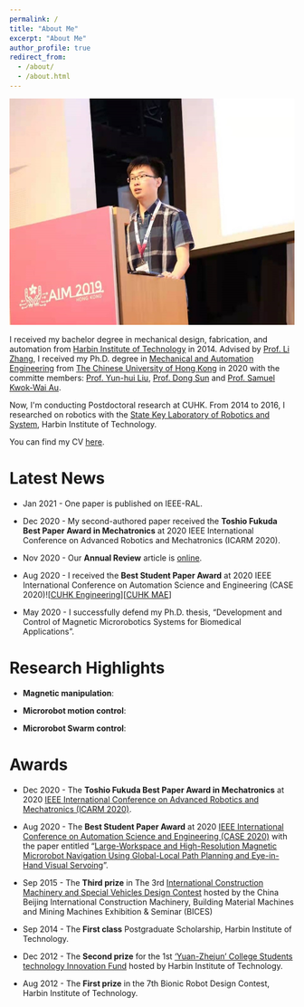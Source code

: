 ```yaml
---
permalink: /
title: "About Me"
excerpt: "About Me"
author_profile: true
redirect_from: 
  - /about/
  - /about.html
---
```


<img src="/images/aim2019.jpg" class="floatpic" width="540" height="400">

I received my bachelor degree in mechanical design, fabrication, and automation from [Harbin Institute of Technology] in 2014. Advised by [Prof. Li Zhang], I received my Ph.D. degree in [Mechanical and Automation Engineering] from [The Chinese University of Hong Kong] in 2020 with the committe members: [Prof. Yun-hui Liu], [Prof. Dong Sun] and [Prof. Samuel Kwok-Wai Au]. 

Now, I'm conducting Postdoctoral research at CUHK. From 2014 to 2016, I researched on robotics with the [State Key Laboratory of Robotics and System], Harbin Institute of Technology.

You can find my CV [here](https://github.com/lidongYang22/lidongYang22.github.io/tree/master/files/CV_ldyang_2020.10.pdf).


[Harbin Institute of Technology]: http://en.hit.edu.cn/
[Mechanical and Automation Engineering]: https://www4.mae.cuhk.edu.hk/
[The Chinese University of Hong Kong]: https://www.cuhk.edu.hk/chinese/index.html
[State Key Laboratory of Robotics and System]: http://robot.hit.edu.cn/main.htm
[Prof. Yun-hui Liu]: https://www4.mae.cuhk.edu.hk/peoples/liu-yun-hui/
[Prof. Dong Sun]: https://scholars.cityu.edu.hk/en/persons/dong-sun(f928c733-e6a6-45fc-a522-192fe99fbc50).html
[Prof. Samuel Kwok-Wai Au]: https://www4.mae.cuhk.edu.hk/peoples/au-kwok-wai-samuel/
[Prof. Li Zhang]: https://www4.mae.cuhk.edu.hk/peoples/zhang-li/

# Latest News
* Jan 2021 - One paper is published on IEEE-RAL.

* Dec 2020 - My second-authored paper received the <b>Toshio Fukuda Best Paper Award in Mechatronics</b> at 2020  IEEE International Conference on Advanced Robotics and Mechatronics (ICARM 2020).

* Nov 2020 - Our <b>Annual Review</b> article is [online].

* Aug 2020 - I received the <b>Best Student Paper Award</b> at 2020 IEEE International Conference on Automation Science and Engineering (CASE 2020)![[CUHK Engineering]][[CUHK MAE]]

* May 2020 - I successfully defend my Ph.D. thesis, “Development and Control of Magnetic Microrobotics Systems for Biomedical Applications”. 

[CUHK Engineering]: https://www.erg.cuhk.edu.hk/erg/node/2128
[CUHK MAE]: https://www4.mae.cuhk.edu.hk/newsnawards/the-best-paper-award-in-the-ieee-international-conference-on-automation-science-and-engineering-2020/
[online]: https://www.annualreviews.org/doi/abs/10.1146/annurev-control-032720-104318

# Research Highlights
* <b>Magnetic manipulation</b>:

* <b>Microrobot motion control</b>:

* <b>Microrobot Swarm control</b>:



# Awards
* Dec 2020 - The <b>Toshio Fukuda Best Paper Award in Mechatronics</b> at 2020 [IEEE International Conference on Advanced Robotics and Mechatronics (ICARM 2020)].

* Aug 2020 - The <b>Best Student Paper Award</b> at 2020 [IEEE International Conference on Automation Science and Engineering (CASE 2020)] with the paper entitled “[Large-Workspace and High-Resolution Magnetic Microrobot Navigation Using Global-Local Path Planning and Eye-in-Hand Visual Servoing]”. 

* Sep 2015 - The <b>Third prize</b> in The 3rd [International Construction Machinery and Special Vehicles Design Contest] hosted by the China Beijing International Construction Machinery, Building Material Machines and Mining Machines Exhibition & Seminar (BICES)


* Sep 2014 - The <b>First class</b> Postgraduate Scholarship, Harbin Institute of Technology.

* Dec 2012 - The <b>Second prize</b> for the 1st [‘Yuan-Zhejun’ College Students technology Innovation Fund] hosted by Harbin Institute of Technology.

* Aug 2012 - The <b>First prize</b> in the 7th Bionic Robot Design Contest, Harbin Institute of Technology.


[IEEE International Conference on Advanced Robotics and Mechatronics (ICARM 2020)]: http://www.ieee-arm.org/
[IEEE International Conference on Automation Science and Engineering (CASE 2020)]: https://www.ieee-ras.org/conferences-workshops/fully-sponsored/case
[Large-Workspace and High-Resolution Magnetic Microrobot Navigation Using Global-Local Path Planning and Eye-in-Hand Visual Servoing]: https://ieeexplore.ieee.org/document/9216900
[International Construction Machinery and Special Vehicles Design Contest]: http://www.e-bices.org/EngnewsDetail.aspx?Type=F9AD60BF7528417DB3D0F6DD0F3CA98A&ParentId=AD11DB63FD413569
[‘Yuan-Zhejun’ College Students technology Innovation Fund]: http://today.hit.edu.cn/article/2018/12/10/62612



